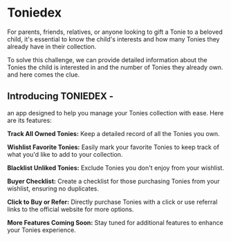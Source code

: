 # Toniedex
For parents, friends, relatives, or anyone looking to gift a Tonie to a beloved child, it's essential to know the child's 
interests and how many Tonies they already have in their collection.

To solve this challenge, we can provide detailed information about the Tonies the child is interested in and the number of Tonies they already own.
and here comes the clue.

<h2>Introducing TONIEDEX -</h2>
an app designed to help you manage your Tonies collection with ease. Here are its features:

<b>Track All Owned Tonies:</b> Keep a detailed record of all the Tonies you own.

<b>Wishlist Favorite Tonies:</b> Easily mark your favorite Tonies to keep track of what you'd like to add to your collection.

<b>Blacklist Unliked Tonies:</b> Exclude Tonies you don't enjoy from your wishlist.

<b>Buyer Checklist:</b> Create a checklist for those purchasing Tonies from your wishlist, ensuring no duplicates.

<b>Click to Buy or Refer:</b> Directly purchase Tonies with a click or use referral links to the official website for more options.

<b>More Features Coming Soon:</b> Stay tuned for additional features to enhance your Tonies experience.
